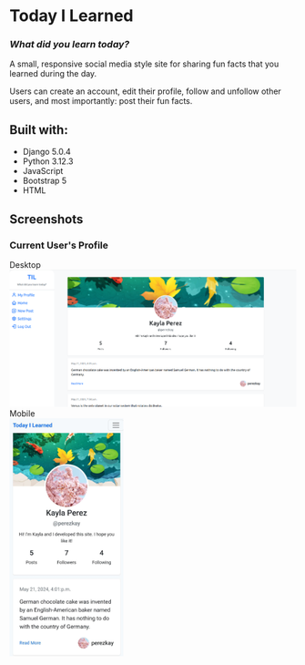 # Today I Learned

### _What did you learn today?_

A small, responsive social media style site for sharing fun facts that you learned during the day.

Users can create an account, edit their profile, follow and unfollow other users, and most importantly: post their fun facts.

## Built with:

- Django 5.0.4
- Python 3.12.3
- JavaScript
- Bootstrap 5
- HTML

## Screenshots

### Current User's Profile

Desktop
![](./screenshots/profile.png)
Mobile
<br>
<img src="screenshots/profile_mobile.jpg" width="200">
